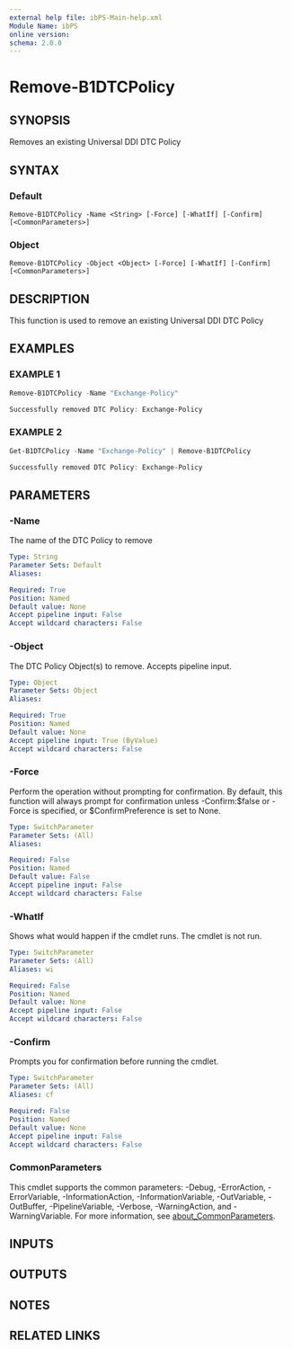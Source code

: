 ```yaml
---
external help file: ibPS-Main-help.xml
Module Name: ibPS
online version:
schema: 2.0.0
---
```


# Remove-B1DTCPolicy

## SYNOPSIS
Removes an existing Universal DDI DTC Policy

## SYNTAX

### Default
```
Remove-B1DTCPolicy -Name <String> [-Force] [-WhatIf] [-Confirm] [<CommonParameters>]
```

### Object
```
Remove-B1DTCPolicy -Object <Object> [-Force] [-WhatIf] [-Confirm] [<CommonParameters>]
```

## DESCRIPTION
This function is used to remove an existing Universal DDI DTC Policy

## EXAMPLES

### EXAMPLE 1
```powershell
Remove-B1DTCPolicy -Name "Exchange-Policy"

Successfully removed DTC Policy: Exchange-Policy
```

### EXAMPLE 2
```powershell
Get-B1DTCPolicy -Name "Exchange-Policy" | Remove-B1DTCPolicy

Successfully removed DTC Policy: Exchange-Policy
```

## PARAMETERS

### -Name
The name of the DTC Policy to remove

```yaml
Type: String
Parameter Sets: Default
Aliases:

Required: True
Position: Named
Default value: None
Accept pipeline input: False
Accept wildcard characters: False
```

### -Object
The DTC Policy Object(s) to remove.
Accepts pipeline input.

```yaml
Type: Object
Parameter Sets: Object
Aliases:

Required: True
Position: Named
Default value: None
Accept pipeline input: True (ByValue)
Accept wildcard characters: False
```

### -Force
Perform the operation without prompting for confirmation.
By default, this function will always prompt for confirmation unless -Confirm:$false or -Force is specified, or $ConfirmPreference is set to None.

```yaml
Type: SwitchParameter
Parameter Sets: (All)
Aliases:

Required: False
Position: Named
Default value: False
Accept pipeline input: False
Accept wildcard characters: False
```

### -WhatIf
Shows what would happen if the cmdlet runs.
The cmdlet is not run.

```yaml
Type: SwitchParameter
Parameter Sets: (All)
Aliases: wi

Required: False
Position: Named
Default value: None
Accept pipeline input: False
Accept wildcard characters: False
```

### -Confirm
Prompts you for confirmation before running the cmdlet.

```yaml
Type: SwitchParameter
Parameter Sets: (All)
Aliases: cf

Required: False
Position: Named
Default value: None
Accept pipeline input: False
Accept wildcard characters: False
```

### CommonParameters
This cmdlet supports the common parameters: -Debug, -ErrorAction, -ErrorVariable, -InformationAction, -InformationVariable, -OutVariable, -OutBuffer, -PipelineVariable, -Verbose, -WarningAction, and -WarningVariable. For more information, see [about_CommonParameters](http://go.microsoft.com/fwlink/?LinkID=113216).

## INPUTS

## OUTPUTS

## NOTES

## RELATED LINKS
